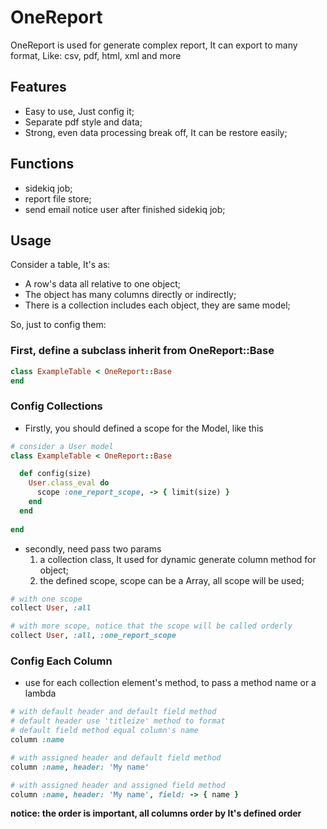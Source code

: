 # OneReport
OneReport is used for generate complex report, It can export to many format, Like: csv, pdf, html, xml and more

## Features
- Easy to use, Just config it;
- Separate pdf style and data;
- Strong, even data processing break off, It can be restore easily;

## Functions
- sidekiq job;
- report file store;
- send email notice user after finished sidekiq job;

## Usage
Consider a table, It's as:
- A row's data all relative to one object;
- The object has many columns directly or indirectly;
- There is a collection includes each object, they are same model;

So, just to config them:

### First, define a subclass inherit from OneReport::Base

```ruby
class ExampleTable < OneReport::Base
end
```

### Config Collections
 
- Firstly, you should defined a scope for the Model, like this

```ruby
# consider a User model
class ExampleTable < OneReport::Base

  def config(size)
    User.class_eval do
      scope :one_report_scope, -> { limit(size) }
    end
  end
  
end
````

- secondly, need pass two params
  1. a collection class, It used for dynamic generate column method for object;
  2. the defined scope, scope can be a Array, all scope will be used;

```ruby
# with one scope
collect User, :all

# with more scope, notice that the scope will be called orderly
collect User, :all, :one_report_scope
```

### Config Each Column
- use for each collection element's method, to pass a method name or a lambda

```ruby
# with default header and default field method
# default header use 'titleize' method to format
# default field method equal column's name
column :name

# with assigned header and default field method
column :name, header: 'My name'

# with assigned header and assigned field method 
column :name, header: 'My name', field: -> { name }
```

**notice: the order is important, all columns order by It's defined order**
